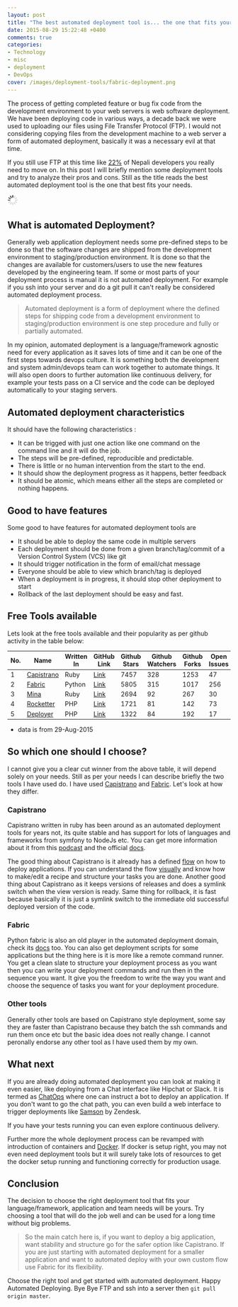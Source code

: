 ```yaml
---
layout: post
title: "The best automated deployment tool is... the one that fits your needs"
date: 2015-08-29 15:22:48 +0400
comments: true
categories:
- Technology
- misc
- deployment
- DevOps
cover: /images/deployment-tools/fabric-deployment.png
---
```


The process of getting completed feature or bug fix code from the development environment to
your web servers is web software deployment. We have been deploying code in various ways, a
decade back we were used to uploading our files using File Transfer Protocol (FTP). I would
not considering copying files from the development machine to a web server a form of automated
deployment, basically it was a necessary evil at that time.

If you still use FTP at this time like [22%](http://bit.ly/sw-eng-np-pt3) of Nepali developers you really need to move on. In this post I will briefly mention some deployment tools and try to analyze their pros and cons. Still as the title reads the best automated deployment tool is the one that best fits your needs.

<img class="center" src="/images/generic/loading.gif" data-echo="/images/deployment-tools/fabric-deployment.png" title="Automated Deployment demo" alt="Automated Deployment demo">
<!-- more -->

## What is automated Deployment?

Generally web application deployment needs some pre-defined steps to be done so that the software
changes are shipped from the development environment to staging/production environment. It is done
so that the changes are available for customers/users to use the new features developed by the
engineering team. If some or most parts of your deployment process is manual it is not automated
deployment. For example if you ssh into your server and do a git pull it can't really be considered
automated deployment process.

>Automated deployment is a form of deployment where the defined steps for shipping code from a
development environment to staging/production environment is one step procedure and fully or partially
automated.

In my opinion, automated deployment is a language/framework agnostic need for every application as it
saves lots of time and it can be one of the first steps towards devops culture. It is something both
the development and system admin/devops team can work together to automate things. It will also open
doors to further automation like continuous delivery, for example your tests pass on a CI service and
the code can be deployed automatically to your staging servers.

## Automated deployment characteristics

It should have the following characteristics :

* It can be trigged with just one action like one command on the command line and it will do the job.
* The steps will be pre-defined, reproducible and predictable.
* There is little or no human intervention from the start to the end.
* It should show the deployment progress as it happens, better feedback
* It should be atomic, which means either all the steps are completed or nothing happens.

## Good to have features

Some good to have features for automated deployment tools are

* It should be able to deploy the same code in multiple servers
* Each deployment should be done from a given branch/tag/commit of a Version Control System (VCS) like git
* It should trigger notification in the form of email/chat message
* Everyone should be able to view which branch/tag is deployed
* When a deployment is in progress, it should stop other deployment to start
* Rollback of the last deployment should be easy and fast.

## Free Tools available

Lets look at the free tools available and their popularity as per github activity
in the table below:

| No. | Name       | Written In | GitHub Link | Github Stars | Github Watchers | Github Forks | Open Issues | Open PRs |
|-----|------------|------------|-------------|--------------|-----------------|--------------|-------------|----------|
| 1   | [Capistrano](http://capistranorb.com/) | Ruby       | [Link](https://github.com/capistrano/capistrano)        | 7457         | 328             | 1253         | 47          | 3        |
| 2   | [Fabric](http://www.fabfile.org/)     | Python     | [Link](https://github.com/fabric/fabric)        | 5805         | 315             | 1017         | 256         | 124      |
| 3   | [Mina](http://mina-deploy.github.io/mina/)       | Ruby       | [Link](https://github.com/mina-deploy/mina)        | 2694         | 92              | 267          | 30          | 10       |
| 4   | [Rocketter](http://rocketeer.autopergamene.eu/)  | PHP        | [Link](https://github.com/rocketeers/rocketeer)        | 1721         | 81              | 142          | 73          | 5        |
| 5   | [Deployer](http://deployer.org/)   | PHP        | [Link](https://github.com/deployphp/deployer)        | 1322         | 84              | 192          | 17          | 5        |

* data is from 29-Aug-2015

## So which one should I choose?

I cannot give you a clear cut winner from the above table, it will depend solely on your needs.
Still as per your needs I can describe briefly the two tools I have used do. I have used [Capistrano](http://capistranorb.com/) and [Fabric](http://www.fabfile.org/). Let's look at how
they differ.

### Capistrano

Capistrano written in ruby has been around as an automated deployment tools for years not, its quite stable and has support for lots of languages and frameworks from symfony to NodeJs etc. You can get more
information about it from this [podcast](https://changelog.com/110/) and the official [docs](https://github.com/capistrano/capistrano/blob/master/README.md).

The good thing about Capistrano is it already has a defined [flow](http://capistranorb.com/documentation/getting-started/flow/) on how to deploy applications.
If you can understand the flow [visually](https://raw.githubusercontent.com/mpasternacki/capistrano-documentation-support-files/master/default-execution-path/Capistrano%20Execution%20Path.jpg) and know how to make/edit a recipe and
structure your tasks you are done. Another good thing about Capistrano as it keeps versions of releases
and does a symlink switch when the view version is ready. Same thing for rollback, it is fast because
basically it is just a symlink switch to the immediate old successful deployed version of the code.

### Fabric

Python fabric is also an old player in the automated deployment domain, check its [docs](http://docs.fabfile.org/en/1.10/) too. You can also get deployment
scripts for some applications but the thing here is it is more like a remote command runner. You
get a clean slate to structure your deployment process as you want then you can write your
deployment commands and run then in the sequence you want. It give you the freedom to write the way
you want and choose the sequence of tasks you want for your deployment procedure.

### Other tools

Generally other tools are based on Capistrano style deployment, some say they are faster than Capistrano
because they batch the ssh commands and run them once etc but the basic idea does not really change. I
cannot peronally endorse any other tool as I have used them by my own.

## What next

If you are already doing automated deployment you can look at making it even easier, like deploying
from a Chat interface like Hipchat or Slack. It is termed as [ChatOps](http://blog.flowdock.com/2014/11/11/chatops-devops-with-hubot/) where one can instruct a
bot to deploy an application. If you don't want to go the chat path, you can even build a web interface
to trigger deployments like [Samson](https://developer.zendesk.com/blog/introducing-samson-a-web-interface-for-deployments) by Zendesk.

If you have your tests running you can even explore continuous delivery.

Further more the whole deployment process can be revamped with introduction of containers and
[Docker](https://www.docker.com/). If docker is setup right, you may not even need deployment tools but
it will surely take lots of resources to get the docker setup running and functioning correctly for
production usage.

## Conclusion

The decision to choose the right deployment tool that fits your language/framework, application and team
needs will be yours. Try choosing a tool that will do the job well and can be used for a long time without
big problems.

> So the main catch here is, if you want to deploy a big application, want stability and structure go
for the safer option like Capistrano. If you are just starting with automated deployment for a smaller
application and want to automated deploy with your own custom flow use Fabric for its flexibility.

Choose the right tool and get started with automated deployment. Happy Automated Deploying. Bye Bye FTP and ssh into a server then `git pull origin master`.
